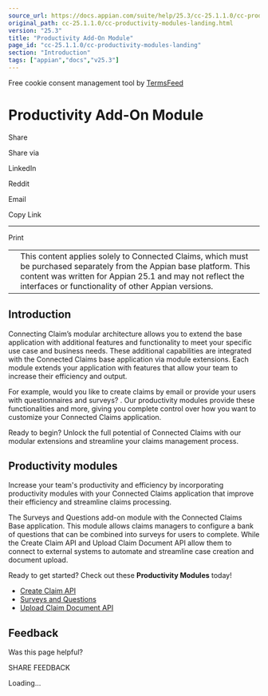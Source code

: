 ```yaml
---
source_url: https://docs.appian.com/suite/help/25.3/cc-25.1.1.0/cc-productivity-modules-landing.html
original_path: cc-25.1.1.0/cc-productivity-modules-landing.html
version: "25.3"
title: "Productivity Add-On Module"
page_id: "cc-25.1.1.0/cc-productivity-modules-landing"
section: "Introduction"
tags: ["appian","docs","v25.3"]
---
```



Free cookie consent management tool by [TermsFeed](https://www.termsfeed.com/)

# Productivity Add-On Module

Share

Share via

LinkedIn

Reddit

Email

Copy Link

* * *

Print

<table><tbody><tr><td><i class="fa fa-check-square-o" aria-hidden="true"></i></td><td>This content applies solely to Connected Claims, which must be purchased separately from the Appian base platform. This content was written for Appian 25.1 and may not reflect the interfaces or functionality of other Appian versions.</td></tr></tbody></table>

## Introduction

Connecting Claim’s modular architecture allows you to extend the base application with additional features and functionality to meet your specific use case and business needs. These additional capabilities are integrated with the Connected Claims base application via module extensions. Each module extends your application with features that allow your team to increase their efficiency and output.

For example, would you like to create claims by email or provide your users with questionnaires and surveys? . Our productivity modules provide these functionalities and more, giving you complete control over how you want to customize your Connected Claims application.

Ready to begin? Unlock the full potential of Connected Claims with our modular extensions and streamline your claims management process.

## Productivity modules

Increase your team's productivity and efficiency by incorporating productivity modules with your Connected Claims application that improve their efficiency and streamline claims processing.

The Surveys and Questions add-on module with the Connected Claims Base application. This module allows claims managers to configure a bank of questions that can be combined into surveys for users to complete. While the Create Claim API and Upload Claim Document API allow them to connect to external systems to automate and streamline case creation and document upload.

Ready to get started? Check out these **Productivity Modules** today!

-   [Create Claim API](cc-create-claim-api-overview.html)
-   [Surveys and Questions](cc-survey-and-question-module-overview.html)
-   [Upload Claim Document API](cc-upload-claim-document-api-overview.html)

## Feedback

Was this page helpful?

SHARE FEEDBACK

Loading...